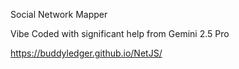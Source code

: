 Social Network Mapper

Vibe Coded with significant help from Gemini 2.5 Pro

https://buddyledger.github.io/NetJS/
